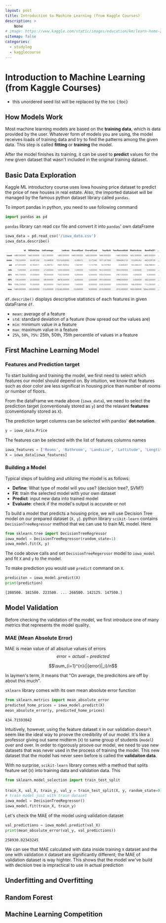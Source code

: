 ```yaml
---
layout: post
title: Introduction to Machine Learning (from Kaggle Courses)
description: >
    None
# image: https://www.kaggle.com/static/images/education/km/learn-home-208h@2x.png
sitemap: false
categories:
  - studylog
  - kagglecourse
---
```

# Introduction to Machine Learning (from Kaggle Courses)

* this unordered seed list will be replaced by the toc
{:toc}

## How Models Work
Most machine learning models are based on the **training data**, which is data provided by the user. Whatever form of models you are using, the model receives loads of training data and try to find the patterns among the given data. This step is called **fitting** or **training** the model. 

After the model finishes its training, it can be used to **predict** values for the new given dataset that wasn't included in the original training dataset. 

## Basic Data Exploration

Kaggle ML introductory course uses Iowa housing price dataset to predict the price of new houses in real estate. Also, the imported dataset will be managed by the famous python dataset library called `pandas`.

To import pandas in python, you need to use following command

```python
import pandas as pd
```

`pandas` library can read csv file and convert it into `pandas`' own dataFrame

```python
iowa_data = pd.read_csv('/iowa_data.csv')
iowa_data.describe()
```
![iowa_data](/assets/img/KaggleLearn/iowa_data_describe.png)

`df.describe()` displays descriptive statistics of each features in given dataFrame `df`. 
- `mean`: average of a feature
- `std`: standard deviation of a feature (how spread out the values are)
- `min`: minimum value in a feature
- `max`: maximum value in a feature
- `25%`, `50%`, `75%`: 25th, 50th, 75th percentile of values in a feature
	


## First Machine Learning Model

### Features and Prediction target

To start building and training the model, we first need to select which features our model should depend on. By intuition, we know that features such as door color are less significat in housing price than number of rooms or number of floors. 

From the dataFrame we made above (`iowa_data`), we need to select the prediction target (conventionaly stored as `y`) and the relavant **features** (conventionally stored as `X`).

The prediction target columns can be selected with pandas' **dot notation**.

```python
y = iowa_data.Price
```

The features can be selected with the list of features columns names

```python
iowa_features = ['Rooms', 'Bathroom', 'Landsize', 'Lattitude', 'Longtitude']
X = iowa_data[iowa_features]
```

### Building a Model

Typical steps of building and utilizing the model is as follows:
- **Define**: What type of model will you use? (decision tree?, SVM?)
- **Fit**: train the selected model with your own dataset
- **Predict**: input new data into trained model
- **Evaluate**: check if the model's output is accurate or not

To build a model that predicts a housing price, we will use Decision Tree model on our prepared dataset (`X,` `y`). python library `scikit-learn` contains `DecisionTreeRegressor` method that we can use to train ML model. Here

```python
from sklearn.tree import DecisionTreeRegressor
iowa_model = DecisionTreeRegressor(random_state=1)
iowa_model.fit(X, y)
```

The code above calls and set `DecisionTreeRegerssor` model to `iowa_model` and fit `X` and `y` to the model.

To make prediction you would use `predict` command on `X`. 

```python
prediciton = iowa_model.predict(X)
print(prediction)
```

```
[208500. 181500. 223500. ... 266500. 142125. 147500.]
```


## Model Validation

Before checking the validation of the model, we first introduce one of many metrics that represents the model quality.

### MAE (Mean Absolute Error)

MAE is mean value of all absolue values of errors
$$error = actual-predicted$$

$$\sum_{i=1}^{n}{|{error}|_i}/n$$

In laymen's term, it means that "On average, the predicitons are off by about this much".

`sklearn` library comes with its own mean absolute error function

```python
from sklearn.metrics import mean_absolute_error
predicted_home_prices = iowa_model.predict(X)
mean_absolute_error(y, predicted_home_prices)
```

```
434.71593042
```

Intuitively, however, using the feature dataset `X` in our validation doesn't seem like the ideal way to proove the credibility of our model. It's like a professor giving out same midterm (`X`) to same group of students (`model`) over and over. In order to rigorously proove our model, we need to use new datasets that was never used in the process of training the model. This new dataset that the model has never seen before is called the **validaiton data**.

With no surprise, `scikit-learn` library comes with a method that splits feature set (`X`) into training data and validation data. This

```python
from sklearn.model_selection import train_test_split

train_X, val_X, train_y, val_y = train_test_split(X, y, random_state=0)
# train model just with train dataset
iowa_model = DecisionTreeRegressor()
iowa_model.fit(train_X, train_y)
```

Let's check the MAE of the model using validation dataset

```python
val_predictions = iowa_model.predict(val_X)
print(mean_absolute_error(val_y, val_predictions))
```

```
258930.02343245
```

We can see that MAE calculated with data inside training `X` dataset and the one with validation `X` dataset are significantly different; the MAE of validation dataset is way highter. This shows that the model ww've build with decision tree is impractical to use in actual prediction

## Underfitting and Overfitting



## Random Forest

## Machine Learning Competition